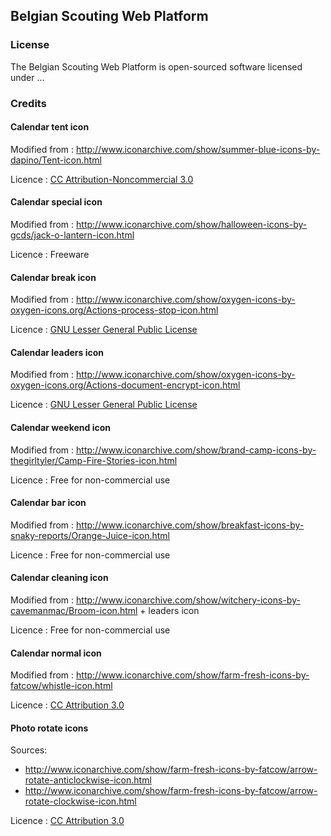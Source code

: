 ## Belgian Scouting Web Platform

### License

The Belgian Scouting Web Platform is open-sourced software licensed under ...

### Credits

#### Calendar tent icon

Modified from : http://www.iconarchive.com/show/summer-blue-icons-by-dapino/Tent-icon.html

Licence : [CC Attribution-Noncommercial 3.0](http://creativecommons.org/licenses/by-nc/3.0/)

#### Calendar special icon

Modified from : http://www.iconarchive.com/show/halloween-icons-by-gcds/jack-o-lantern-icon.html

Licence : Freeware

#### Calendar break icon

Modified from : http://www.iconarchive.com/show/oxygen-icons-by-oxygen-icons.org/Actions-process-stop-icon.html

Licence : [GNU Lesser General Public License](http://en.wikipedia.org/wiki/GNU_Lesser_General_Public_License)

#### Calendar leaders icon

Modified from : http://www.iconarchive.com/show/oxygen-icons-by-oxygen-icons.org/Actions-document-encrypt-icon.html

Licence : [GNU Lesser General Public License](http://en.wikipedia.org/wiki/GNU_Lesser_General_Public_License)

#### Calendar weekend icon

Modified from : http://www.iconarchive.com/show/brand-camp-icons-by-thegirltyler/Camp-Fire-Stories-icon.html

Licence : Free for non-commercial use

#### Calendar bar icon

Modified from : http://www.iconarchive.com/show/breakfast-icons-by-snaky-reports/Orange-Juice-icon.html

Licence : Free for non-commercial use

#### Calendar cleaning icon

Modified from : http://www.iconarchive.com/show/witchery-icons-by-cavemanmac/Broom-icon.html + leaders icon

Licence : Free for non-commercial use

#### Calendar normal icon

Modified from : http://www.iconarchive.com/show/farm-fresh-icons-by-fatcow/whistle-icon.html

Licence : [CC Attribution 3.0](http://creativecommons.org/licenses/by/3.0/)

#### Photo rotate icons

Sources:
- http://www.iconarchive.com/show/farm-fresh-icons-by-fatcow/arrow-rotate-anticlockwise-icon.html
- http://www.iconarchive.com/show/farm-fresh-icons-by-fatcow/arrow-rotate-clockwise-icon.html

Licence : [CC Attribution 3.0](http://creativecommons.org/licenses/by/3.0/)

